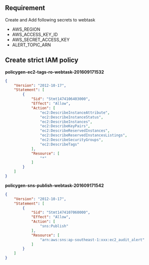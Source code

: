 Requirement
-----

Create and Add following secrets to webtask

- AWS_REGION
- AWS_ACCESS_KEY_ID
- AWS_SECRET_ACCESS_KEY
- ALERT_TOPIC_ARN


Create strict IAM policy
-----

__policygen-ec2-tags-ro-webtask-201609171532__

``` json
{
    "Version": "2012-10-17",
    "Statement": [
        {
            "Sid": "Stmt1474106403000",
            "Effect": "Allow",
            "Action": [
                "ec2:DescribeInstanceAttribute",
                "ec2:DescribeInstanceStatus",
                "ec2:DescribeInstances",
                "ec2:DescribeKeyPairs",
                "ec2:DescribeReservedInstances",
                "ec2:DescribeReservedInstancesListings",
                "ec2:DescribeSecurityGroups",
                "ec2:DescribeTags"
            ],
            "Resource": [
                "*"
            ]
        }
    ]
}
```

__policygen-sns-publish-webtask-201609171542__

``` json
{
    "Version": "2012-10-17",
    "Statement": [
        {
            "Sid": "Stmt1474107060000",
            "Effect": "Allow",
            "Action": [
                "sns:Publish"
            ],
            "Resource": [
                "arn:aws:sns:ap-southeast-1:xxx:ec2_audit_alert"
            ]
        }
    ]
}
```
